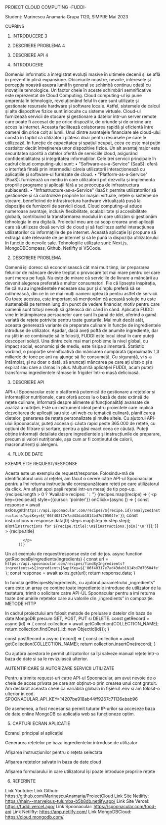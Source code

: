

PROIECT CLOUD COMPUTING
-FUDDI-




Student: Marinescu Anamaria
Grupa 1120, SIMPRE
      Mai 2023

CUPRINS


1.	INTRODUCERE	3
2.	DESCRIERE PROBLEMA	4
3.	DESCRIERE API	4



1.	INTRODUCERE

Domeniul informatic a înregistrat evoluții masive în ultimele decenii și se află în prezent în plină expansiune. Obiceiurile noastre, nevoile, interesele și percepția noastră asupra lumii în general se schimbă continuu odată cu inovațiile tehnologice. Un factor cheie în aceste schimbări semnificative este reprezentat de Cloud Computing.
Cloud computing-ul își pune amprenta în tehnologie, revoluționând felul în care sunt utilizate și gestionate resursele hardware și software locale. Astfel, sistemele de calcul și alte dispozitive fizice sunt înlocuite cu sisteme virtuale. Cloud-ul furnizează servicii de stocare și gestionare a datelor într-un server remote care poate fi accesat de pe orice dispozitiv, de oriunde și de oricine are acces la internet. Aceasta facilitează colaborarea rapidă și eficientă între oameni din orice colț al lumii.
Unul dintre avantajele financiare ale cloud-ului constă în faptul că utilizatorii plătesc doar pentru resursele pe care le utilizează, în funcție de capacitatea și spațiul ocupat, ceea ce este mai puțin costisitor decât întreținerea unor dispozitive fizice. Un alt avantaj major este securitatea sporită a datelor oferită de serviciile cloud, asigurând confidențialitatea și integritatea informațiilor.
Cele trei servicii principale în cadrul cloud computing-ului sunt:
•	"Software-as-a-Service" (SaaS): oferă o interfață finală prin intermediul căreia utilizatorii interacționează cu aplicațiile și software-ul furnizate de cloud.
•	"Platform-as-a-Service" (PaaS): furnizează un mediu în care utilizatorii pot dezvolta și implementa propriile programe și aplicații fără a se preocupa de infrastructura subiacentă.
•	"Infrastructure-as-a-Service" (IaaS): permite utilizatorilor să gestioneze și să controleze propriile lor mașini virtuale, rețele și sisteme de stocare, beneficiind de infrastructura hardware virtualizată pusă la dispoziție de furnizorii de servicii cloud.
Cloud computing-ul aduce numeroase avantaje, inclusiv flexibilitate, scalabilitate și accesibilitate globală, contribuind la transformarea modului în care utilizăm și gestionăm tehnologia în era digitală.
Proiectul meu are ca scop crearea unei aplicații care să utilizeze două servicii de cloud și să faciliteze astfel interacțiunea utilizatorilor cu informațiile de pe internet. Această aplicație își propune să extragă date relevante de pe internet și să le pună la dispoziția utilizatorului în funcție de nevoile sale.
Tehnologiile utilizate sunt: Next.js, MongoDBCompass, Github, Netlifty si VSCode.

2.	DESCRIERE PROBLEMA

Oamenii își doresc să economisească cât mai mult timp, iar prepararea felurilor de mâncare devine treptat o provocare tot mai mare pentru cei care sunt mereu pe fugă. Nu este de mirare că serviciile de livrare a mâncării au devenit alegerea preferată a multor consumatori. Fie că lipsește inspirația, fie că nu au ingredientele necesare sau pur și simplu preferă să se odihnească, din ce în ce mai mulți oameni optează pentru astfel de servicii. Cu toate acestea, este important să menționăm că această soluție nu este sustenabilă pe termen lung din punct de vedere financiar, motiv pentru care oamenii sunt totuși nevoiți să gătească din când în când.
Aplicația FUDDI vine în întâmpinarea persoanelor care sunt în pană de idei, oferind o gamă variată de rețete potrivite pentru toate gusturile. Mai mult decât atât, aceasta generează variante de preparate culinare în funcție de ingredientele introduse de utilizator. Așadar, dacă aveți poftă de anumite ingrediente, dar nu știți în ce combinație să le folosiți, FUDDI este locul ideal în care puteți descoperi soluții.
Una dintre cele mai mari probleme la nivel global, cu impact social, economic și de mediu, este risipa alimentară. Statistic vorbind, o proporție semnificativă din mâncarea cumpărată (aproximativ 1,3 miliarde de tone pe an) nu ajunge să fie consumată. Cu siguranță, vi s-a întâmplat, și nu doar o dată, să aruncați mâncarea pe care ați uitat-o și a expirat sau care a rămas în plus. Mulțumită aplicației FUDDI, acum puteți transforma ingredientele rămase în frigider într-o masă delicioasă.

3.	DESCRIERE API

API-ul Spoonacular este o platformă puternică de gestionare a rețetelor și informațiilor nutriționale, care oferă acces la o bază de date extinsă de rețete culinare, informații despre alimente și funcționalități avansate de analiză a nutriției. Este un instrument ideal pentru proiectele care implică dezvoltarea de aplicații sau site-uri web cu tematică culinară, planificarea dietelor, generarea de rețete personalizate și multe altele.
Cu ajutorul API-ului Spoonacular, puteți accesa și căuta rapid peste 365.000 de rețete, cu opțiuni de filtrare și sortare, pentru a găsi exact ceea ce căutați. Puteți obține informații detaliate despre ingredientele și instrucțiunile de preparare, precum și valori nutriționale, așa cum ar fi conținutul de calorii, macronutrienți și alergeni.

4.	FLUX DE DATE

EXEMPLE DE REQUEST/RESPONSE

Acesta este un exemplu de request/response. Folosindu-mă de identificatorul unic al rețetei, am făcut o cerere către API-ul Spoonacular pentru a îmi returna instrucțiunile corespunzătoare reteti pe care utilizatorul da click. Am afișat apoi pașii rețetei intr-un mesaj de tip pop-up.
 {recipes.length > 0 ? 'Available recipes: ' : ''}
          {recipes.map((recipe) => (
            <p
              key={recipe.id}
              style={{cursor: 'pointer'}}
              onClick={async () => {
                const response = await axios.get(`https://api.spoonacular.com/recipes/${recipe.id}/analyzedInstructions?apiKey=${'06f40317e7ad43dab1814bd7d70504fe'}`);
                const instructions = response.data[0].steps.map(step => step.step);
                alert(`Instructions for ${recipe.title}:\n${instructions.join('\n')}`);
              }}
            >
              {recipe.title}
              
            </p>
          ))}

Un alt exemplu de request/response este cel de jos.
 async function getRecipesByIngredients(ingredients) {
    const url = `https://api.spoonacular.com/recipes/findByIngredients?ingredients=${ingredients}&apiKey=${'06f40317e7ad43dab1814bd7d70504fe'}`;
    const response = await axios.get(url);
    return response.data;
  }

In funcția getRecipesByIngredients, cu ajutorul parametrului „ingredients” care este un array ce conține toate ingredientele introduse de utilizator de la tastatura, trimit o solicitare catre API-UL Spoonacular pentru a imi returna toate denumirile rețetelor care au valorile din „ingredients” in compoziție.
METODE HTTP

In cadrul proiectului am folosit metode de preluare a datelor din baza de date MongoDB precum GET, POST, PUT si DELETE.
const getRecord = async (id) => {
    const collection = await getCollection(COLLECTION_NAME);
    return collection.findOne({_id: new ObjectId(id)});
}

const postRecord = async (record) => {
    const collection = await getCollection(COLLECTION_NAME);
    return collection.insertOne(record);
}

Cu ajutora acestora le permit utilizatorilor sa își salveze manual rețete într-o baza de date si sa le revizuiască ulterior.

AUTENTIFICARE SI AUTORIZARE SERVICII UTILIZATE

Pentru a trimite request-uri catre API-ul Spoonacular, am avut nevoie de o cheie de acces privata pe care am obținut-o prin crearea unui cont gratuit. Am declarat aceasta cheie ca variabila globala in fișierul .env si am folosit-o ulterior in cod.
SPOONACULAR_API_KEY=14207be918ab44ff9267c71136ebab96

De asemenea, a fost necesar sa permit tuturor IP-urilor sa acceseze baza de date online MongoDB ca aplicația web sa funcționeze optim.

 

5.	CAPTURI ECRAN APLICATIE

 
Ecranul principal al aplicației

 
Generarea rețetelor pe baza ingredientelor introduse de utilizator
 
Afișarea instrucțiunilor pentru o rețeta selectata


 
Afișarea rețetelor salvate in baza de date cloud
 
Afișarea formularului in care utilizatorul își poate introduce propriile rețete

6.	REFERINTE

Link Youtube:
Link Github: https://github.com/MarinescuAnamaria/ProiectCloud
Link Site Netlifty: https://main--marvelous-tulumba-b5b8db.netlify.app/
Link Site Vercel: https://fuddi.vercel.app/
Link Spoonacular: https://spoonacular.com/food-api
Link Netlifty: https://app.netlify.com/
Link MongoDBCloud: https://cloud.mongodb.com/
